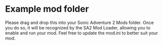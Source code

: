 # Example mod folder
Please drag and drop this into your Sonic Adventure 2 Mods folder. Once you do so, it will be recognized by the SA2 Mod Loader, allowing you to
enable and run your mod. Feel free to update the mod.ini to better suit your mod.
